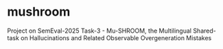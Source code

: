 # mushroom
Project on SemEval-2025 Task-3 - Mu-SHROOM, the Multilingual Shared-task on Hallucinations and Related Observable Overgeneration Mistakes

